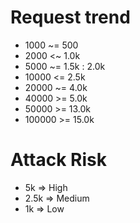 # Request trend

- 1000 ~= 500
- 2000 <~ 1.0k
- 5000 ~= 1.5k : 2.0k
- 10000 <= 2.5k
- 20000 ~= 4.0k
- 40000 >= 5.0k
- 50000 >= 13.0k
- 100000 >= 15.0k

# Attack Risk

- 5k => High
- 2.5k => Medium
- 1k => Low